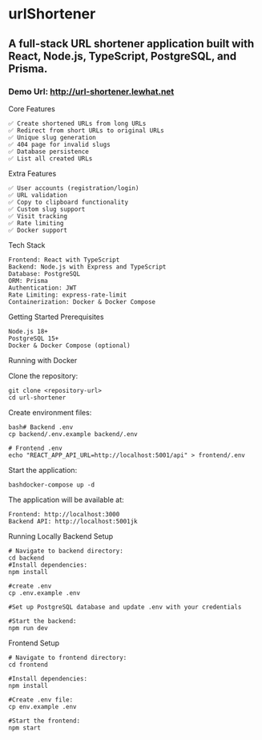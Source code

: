 # urlShortener
## A full-stack URL shortener application built with React, Node.js, TypeScript, PostgreSQL, and Prisma.

### Demo Url: http://url-shortener.lewhat.net

Core Features
```
✅ Create shortened URLs from long URLs
✅ Redirect from short URLs to original URLs
✅ Unique slug generation
✅ 404 page for invalid slugs
✅ Database persistence
✅ List all created URLs
```
Extra Features
```
✅ User accounts (registration/login)
✅ URL validation
✅ Copy to clipboard functionality
✅ Custom slug support
✅ Visit tracking
✅ Rate limiting
✅ Docker support
```
Tech Stack
```
Frontend: React with TypeScript
Backend: Node.js with Express and TypeScript
Database: PostgreSQL
ORM: Prisma
Authentication: JWT
Rate Limiting: express-rate-limit
Containerization: Docker & Docker Compose
```

Getting Started
Prerequisites
```
Node.js 18+
PostgreSQL 15+
Docker & Docker Compose (optional)
```
Running with Docker

Clone the repository:
```
git clone <repository-url>
cd url-shortener
```
Create environment files:
```
bash# Backend .env
cp backend/.env.example backend/.env

# Frontend .env
echo "REACT_APP_API_URL=http://localhost:5001/api" > frontend/.env
```
Start the application:
```
bashdocker-compose up -d
```

The application will be available at:
```
Frontend: http://localhost:3000
Backend API: http://localhost:5001jk
```

Running Locally
Backend Setup

```
# Navigate to backend directory:
cd backend
#Install dependencies:
npm install

#create .env
cp .env.example .env

#Set up PostgreSQL database and update .env with your credentials

#Start the backend:
npm run dev
```

Frontend Setup

```
# Navigate to frontend directory:
cd frontend

#Install dependencies:
npm install

#Create .env file:
cp env.example .env

#Start the frontend:
npm start
```
